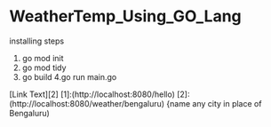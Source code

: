 ﻿# WeatherTemp_Using_GO_Lang
installing steps
1. go mod init
2. go mod tidy
3. go build
4.go run main.go

[Link Text][2]
[1]:(http://localhost:8080/hello)
[2]:(http://localhost:8080/weather/bengaluru) {name any city in place of Bengaluru)
